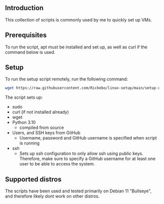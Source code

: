 ## Introduction

This collection of scripts is commonly used by me to quickly set up VMs.

## Prerequisites

To run the script, apt must be installed and set up, as well as curl if the command below is used.

## Setup

To run the setup script remotely, run the following command:

```bash
wget https://raw.githubusercontent.com/Rickebo/linux-setup/main/setup-remote.sh; sudo bash ./setup-remote.sh
```

The script sets up:

- sudo
- curl (if not installed already)
- wget
- Python 3.10
  - compiled from source
- Users, and SSH keys from GitHub
  - Username, password and GitHub username is specified when script is running
- ssh
  - Sets up ssh configuration to only allow ssh using public keys. Therefore, make sure to specify a GitHub username for
    at least one user to be able to access the system.

## Supported distros

The scripts have been used and tested primarily on Debian 11 "Bullseye", and therefore likely dont work on other
distros.